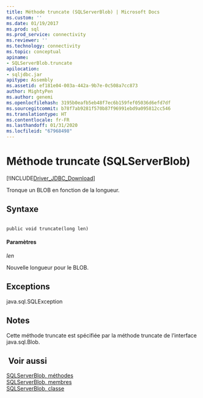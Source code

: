 ```yaml
---
title: Méthode truncate (SQLServerBlob) | Microsoft Docs
ms.custom: ''
ms.date: 01/19/2017
ms.prod: sql
ms.prod_service: connectivity
ms.reviewer: ''
ms.technology: connectivity
ms.topic: conceptual
apiname:
- SQLServerBlob.truncate
apilocation:
- sqljdbc.jar
apitype: Assembly
ms.assetid: ef181e04-003a-442a-9b7e-0c508a7cc873
author: MightyPen
ms.author: genemi
ms.openlocfilehash: 3195b0eafb5eb48f7ec6b159fef05036d6efd7df
ms.sourcegitcommit: b78f7ab9281f570b87f96991ebd9a095812cc546
ms.translationtype: HT
ms.contentlocale: fr-FR
ms.lasthandoff: 01/31/2020
ms.locfileid: "67968498"
---
```

# <a name="truncate-method-sqlserverblob"></a>Méthode truncate (SQLServerBlob)
[!INCLUDE[Driver_JDBC_Download](../../../includes/driver_jdbc_download.md)]

  Tronque un BLOB en fonction de la longueur.  
  
## <a name="syntax"></a>Syntaxe  
  
```  
  
public void truncate(long len)  
```  
  
#### <a name="parameters"></a>Paramètres  
 *len*  
  
 Nouvelle longueur pour le BLOB.  
  
## <a name="exceptions"></a>Exceptions  
 java.sql.SQLException  
  
## <a name="remarks"></a>Notes   
 Cette méthode truncate est spécifiée par la méthode truncate de l’interface java.sql.Blob.  
  
## <a name="see-also"></a> Voir aussi  
 [SQLServerBlob, méthodes](../../../connect/jdbc/reference/sqlserverblob-methods.md)   
 [SQLServerBlob, membres](../../../connect/jdbc/reference/sqlserverblob-members.md)   
 [SQLServerBlob, classe](../../../connect/jdbc/reference/sqlserverblob-class.md)  
  
  
